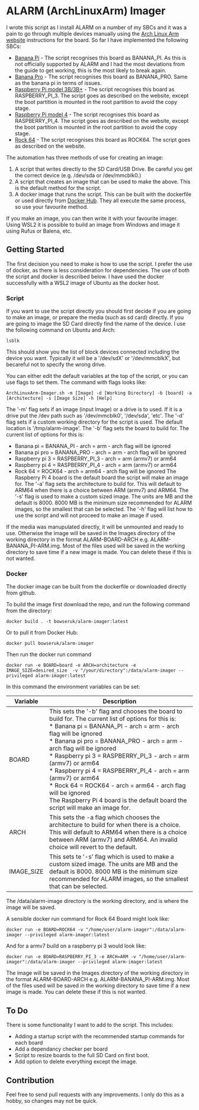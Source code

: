 # ALARM (ArchLinuxArm) Imager

I wrote this script as I install ALARM on a number of my SBCs and it was a pain to go through multiple devices manually using the [Arch Linux Arm website](https://archlinuxarm.org/) instructions for the board. So far I have implemented the following SBCs:
* [Banana Pi](https://wiki.archlinux.org/title/Banana_Pi) - The script recognises this board as BANANA_PI. As this is not officially supported by ALARM and I had the most deviations from the guide to get working, this is the most likely to break again.
* [Banana Pro](https://wiki.archlinux.org/title/Banana_Pro) - The script recognises this board as BANANA_PRO. Same as the banana pi in terms of issues.
* [Raspberry Pi model 3B/3B+](https://archlinuxarm.org/platforms/armv8/broadcom/raspberry-pi-3) - The script recognises this board as RASPBERRY_PI_3. The script goes as described on the website, except the boot partition is mounted in the root partition to avoid the copy stage.
* [Raspberry Pi model 4](https://archlinuxarm.org/platforms/armv8/broadcom/raspberry-pi-4) - The script recognises this board as RASPBERRY_PI_4. The script goes as described on the website, except the boot partition is mounted in the root partition to avoid the copy stage.
* [Rock 64](https://archlinuxarm.org/platforms/armv8/rockchip/rock64) - The script recognises this board as ROCK64. The script goes as described on the website.

The automation has three methods of use for creating an image:
1. A script that writes directly to the SD Card/USB Drive. Be careful you get the correct device (e.g. /dev/sda or /dev/mmcblk0.)
2. A script that creates an image that can be used to make the above. This is the default method for the script.
3. A docker image that runs the script. This can be built with the dockerfile or used directly from [Docker Hub](https://hub.docker.com/r/bowseruk/alarm-imager).
They all execute the same process, so use your favourite method.

If you make an image, you can then write it with your favourite imager. Using WSL2 it is possible to build an image from Windows and image it using Rufus or Balena, etc.

## Getting Started

The first decision you need to make is how to use the script. I prefer the use of docker, as there is less consideration for dependencies. The use of both the script and docker is described below. I have used the docker successfully with a WSL2 image of Ubuntu as the docker host.

### Script
If you want to use the script directly you should first decide if you are going to make an image, or prepare the media (such as sd card) directly. If you are going to image the SD Card directly find the name of the device. I use the following command on Ubuntu and Arch:
    
    lsblk
    
This should show you the list of block devices connected including the device you want. Typically it will be a '/dev/sdX' or '/dev/mmcblkX', but becareful not to specify the wrong drive.

You can either edit the default variables at the top of the script, or you can use flags to set them. The command with flags looks like:

    ArchLinuxArm-Imager.sh -m [Image] -d [Working Directory] -b [board] -a [Architecture] -s [Image Size] -h [Help]

The '-m' flag sets if an image (input Image) or a drive is to used. If it is a drive put the /dev path such as '/dev/mmcblk0', '/dev/sda', 'etc'.
The '-d' flag sets if a custom working directory for the script is used. The default location is '/tmp/alarm-image'.
The '-b' flag sets the board to build for. The current list of options for this is:
* Banana pi = BANANA_PI - arch = arm - arch flag will be ignored
* Banana pi pro = BANANA_PRO - arch = arm  - arch flag will be ignored
* Raspberry pi 3 = RASPBERRY_PI_3 - arch = arm  (armv7) or arm64
* Raspberry pi 4 = RASPBERRY_PI_4 - arch = arm  (armv7) or arm64
* Rock 64 = ROCK64 - arch = arm64  - arch flag will be ignored
The Raspberry Pi 4 board is the default board the script will make an image for.
The '-a' flag sets the architecture to build for. This will default to ARM64 when there is a choice between ARM (armv7) and ARM64.
The '-s' flag is used to make a custom sized image. The units are MB and the default is 8000. 8000 MB is the minimum size recommended for ALARM images, so the smallest that can be selected.
The '-h' flag will list how to use the script and will not proceed to make an image if used.

If the media was manupulated directly, it will be unmounted and ready to use. Otherwise the image will be saved in the Images directory of the working directory in the format ALARM-BOARD-ARCH e.g. ALARM-BANANA_PI-ARM.img. Most of the files used will be saved in the working directory to save time if a new image is made. You can delete these if this is not wanted.

### Docker

The docker image can be built from the dockerfile or downloaded directly from github.

To build the image first download the repo, and run the following command from the directory:
    
    docker build . -t bowseruk/alarm-imager:latest
    
Or to pull it from Docker Hub:

    docker pull bowseruk/alarm-imager

Then run the docker run command

    docker run -e BOARD=board -e ARCH=architecture -e IMAGE_SIZE=desired_size  -v "/your/directory":/data/alarm-imager --privileged alarm-imager:latest

In this command the environment variables can be set:

Variable | Description
---------|-------------
BOARD | This sets the '-b' flag and chooses the board to build for. The current list of options for this is:<br>* Banana pi = BANANA_PI - arch = arm - arch flag will be ignored <br>* Banana pi pro = BANANA_PRO - arch = arm  - arch flag will be ignored<br>* Raspberry pi 3 = RASPBERRY_PI_3 - arch = arm  (armv7) or arm64<br>* Raspberry pi 4 = RASPBERRY_PI_4 - arch = arm  (armv7) or arm64<br>* Rock 64 = ROCK64 - arch = arm64  - arch flag will be ignored<br>The Raspberry Pi 4 board is the default board the script will make an image for.
ARCH | This sets the -a flag which chooses the architecture to build for when there is a choice. This will default to ARM64 when there is a choice between ARM (armv7) and ARM64. An invalid choice will revert to the default.
IMAGE_SIZE | This sets te '-s' flag which is used to make a custom sized image. The units are MB and the default is 8000. 8000 MB is the minimum size recommended for ALARM images, so the smallest that can be selected.

The /data/alarm-image directory is the working directory, and is where the image will be saved.

A sensible docker run command for Rock 64 Board might look like:

    docker run -e BOARD=ROCK64 -v "/home/user/alarm-imager":/data/alarm-imager --privileged alarm-imager:latest
    
And for a armv7 build on a raspberry pi 3 would look like:

    docker run -e BOARD=RASPBERRY_PI_3 -e ARCH=ARM -v "/home/user/alarm-imager":/data/alarm-imager --privileged alarm-imager:latest

The image will be saved in the Images directory of the working directory in the format ALARM-BOARD-ARCH e.g. ALARM-BANANA_PI-ARM.img. Most of the files used will be saved in the working directory to save time if a new image is made. You can delete these if this is not wanted.

## To Do
There is some functionality I want to add to the script. This includes:
* Adding a startup script with the recommended startup commands for each board
* Add a dependancy checker per board
* Script to resize boards to the full SD Card on first boot.
* Add option to delete everything except the image.

## Contribution
Feel free to send pull requests with any improvements. I only do this as a hobby, so changes may not be quick.


